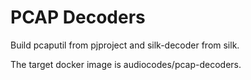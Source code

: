 # PCAP Decoders

Build pcaputil from pjproject and silk-decoder from silk.

The target docker image is audiocodes/pcap-decoders.
